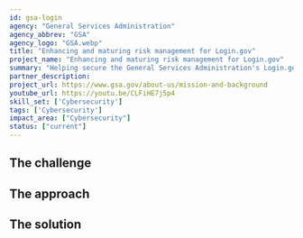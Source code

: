 ```yaml
---
id: gsa-login
agency: "General Services Administration"
agency_abbrev: "GSA"
agency_logo: "GSA.webp"
title: "Enhancing and maturing risk management for Login.gov"
project_name: "Enhancing and maturing risk management for Login.gov"
summary: "Helping secure the General Services Administration's Login.gov from cybersecurity threats."
partner_description: 
project_url: https://www.gsa.gov/about-us/mission-and-background
youtube_url: https://youtu.be/CLFiHE7j5p4
skill_set: ['Cybersecurity']
tags: ['Cybersecurity']
impact_area: ["Cybersecurity"]
status: ["current"]
---
```




## The challenge

## The approach

## The solution 



